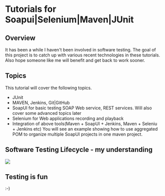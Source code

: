 # Tutorials for Soapui|Selenium|Maven|JUnit

## Overview
It has been a while I haven't been involved in software testing.
The goal of this project is to catch up with various recent technologies in these tutorials. 
Also hope someone like me will benefit and get back to work sooner. 

## Topics
This tutorial will cover the following topics. 

+ JUnit
+ MAVEN, Jenkins, Git|GitHub
+ SoapUI for basic testing SOAP Web service, REST services. Will also cover some advanced topics later
+ Selenium for Web applications recording and playback
+ Integration of above tools(Maven + SoapUI + Jenkins, Maven + Seleniu + Jenkins etc)
You will see an example showing how to use aggregated POM to organize multiple SoapUI projects in one maven project. 

## Software Testing Lifecycle - my understanding
![](https://github.com/selinaliuy1102/tutorial4soapui/master/software-testing-lifecycle.png)


## Testing is fun 
:-)

